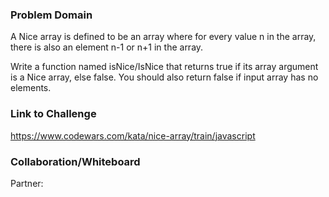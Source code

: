 ### Problem Domain

A Nice array is defined to be an array where for every value n in the array, there is also an element n-1 or n+1 in the array.

Write a function named isNice/IsNice that returns true if its array argument is a Nice array, else false. You should also return false if input array has no elements.

### Link to Challenge

https://www.codewars.com/kata/nice-array/train/javascript

### Collaboration/Whiteboard

Partner: